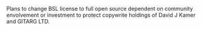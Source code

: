 Plans to change BSL license to full open source dependent on community envolvement or investment to protect copywrite holdings of David J Kamer and GITARG LTD.
